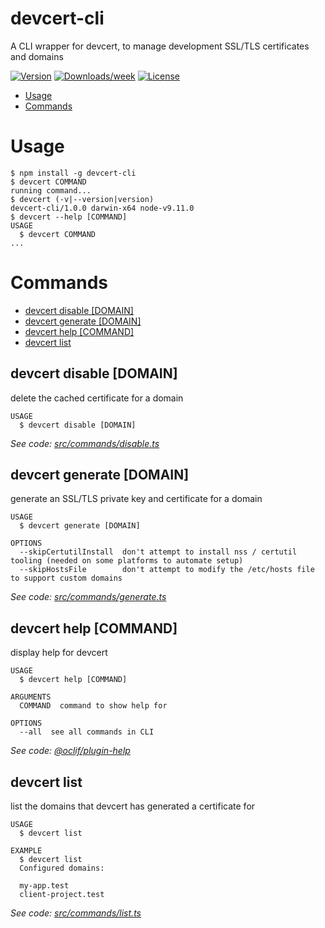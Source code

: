 devcert-cli
===========

A CLI wrapper for devcert, to manage development SSL/TLS certificates and domains

[![Version](https://img.shields.io/npm/v/devcert-cli.svg)](https://npmjs.org/package/devcert-cli)
[![Downloads/week](https://img.shields.io/npm/dw/devcert-cli.svg)](https://npmjs.org/package/devcert-cli)
[![License](https://img.shields.io/npm/l/devcert-cli.svg)](https://github.com/davewasmer/devcert-cli/blob/master/package.json)

<!-- toc -->
* [Usage](#usage)
* [Commands](#commands)
<!-- tocstop -->
# Usage
<!-- usage -->
```sh-session
$ npm install -g devcert-cli
$ devcert COMMAND
running command...
$ devcert (-v|--version|version)
devcert-cli/1.0.0 darwin-x64 node-v9.11.0
$ devcert --help [COMMAND]
USAGE
  $ devcert COMMAND
...
```
<!-- usagestop -->
# Commands
<!-- commands -->
* [devcert disable [DOMAIN]](#devcert-disable-domain)
* [devcert generate [DOMAIN]](#devcert-generate-domain)
* [devcert help [COMMAND]](#devcert-help-command)
* [devcert list](#devcert-list)

## devcert disable [DOMAIN]

delete the cached certificate for a domain

```
USAGE
  $ devcert disable [DOMAIN]
```

_See code: [src/commands/disable.ts](https://github.com/davewasmer/devcert-cli/blob/v1.0.0/src/commands/disable.ts)_

## devcert generate [DOMAIN]

generate an SSL/TLS private key and certificate for a domain

```
USAGE
  $ devcert generate [DOMAIN]

OPTIONS
  --skipCertutilInstall  don't attempt to install nss / certutil tooling (needed on some platforms to automate setup)
  --skipHostsFile        don't attempt to modify the /etc/hosts file to support custom domains
```

_See code: [src/commands/generate.ts](https://github.com/davewasmer/devcert-cli/blob/v1.0.0/src/commands/generate.ts)_

## devcert help [COMMAND]

display help for devcert

```
USAGE
  $ devcert help [COMMAND]

ARGUMENTS
  COMMAND  command to show help for

OPTIONS
  --all  see all commands in CLI
```

_See code: [@oclif/plugin-help](https://github.com/oclif/plugin-help/blob/v1.2.2/src/commands/help.ts)_

## devcert list

list the domains that devcert has generated a certificate for

```
USAGE
  $ devcert list

EXAMPLE
  $ devcert list
  Configured domains:

  my-app.test
  client-project.test
```

_See code: [src/commands/list.ts](https://github.com/davewasmer/devcert-cli/blob/v1.0.0/src/commands/list.ts)_
<!-- commandsstop -->
